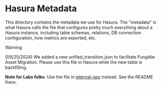 # Hasura Metadata
This directory contains the metadata we use for Hasura. The "metadata" is what Hasura calls the file that configures pretty much everything about a Hasura instance, including table schemas, relations, DB connection configuration, how metrics are exported, etc.

> [!WARNING]
> (09/25/2024) We added a new unified_transition.json to facilitate Fungible Asset Migration. Please use this file in Hasura while the new table is backfilling.

**Note for Labs folks**: Use the file in [internal-ops](https://github.com/aptos-labs/internal-ops/blob/main/infra/apps/aptos-indexer-processors/metadata) instead. See the README there.
